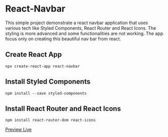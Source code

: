 # React-Navbar

This simple project demonstrate a react navbar application that uses various tech like Styled Components, React Router and React Icons. The styling is more advanced and some functionalities are not working. The app focus only on creating this beautiful nav bar from react.

## Create React App

```
npx create-react-app react-navbar
```

## Install Styled Components

```
npm install --save styled-components
```

## Install React Router and React Icons

```
npm install react-router-dom react-icons
```

<a href="https://serene-sammet-9e7e86.netlify.app/" class="btn btn-round" id="btn-demo-4.2">Preview Live</a>
